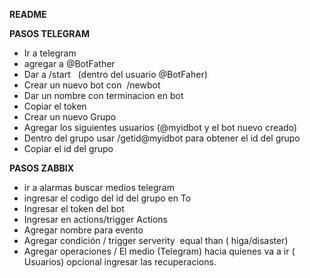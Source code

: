 <p>
    <strong>README</strong>
</p>
<p>
    <strong>PASOS TELEGRAM</strong>
</p>
<ul>
    <li>
        Ir a telegram
    </li>
    <li>
        agregar a @BotFather
    </li>
    <li>
        Dar a <a class="text-entity-link" dir="auto" data-entity-type="MessageEntityBotCommand">/start &nbsp; (dentro del usuario @BotFaher)</a>
    </li>
    <li>
        <a class="text-entity-link" dir="auto" data-entity-type="MessageEntityBotCommand">Crear un nuevo bot con &nbsp;/newbot</a>
    </li>
    <li>
        Dar un nombre con terminacion en bot
    </li>
    <li>
        Copiar el token
    </li>
    <li>
        Crear un nuevo Grupo
    </li>
    <li>
        Agregar los siguientes usuarios (@myidbot y el bot nuevo creado)
    </li>
    <li>
        Dentro del grupo usar <a class="text-entity-link" dir="auto" data-entity-type="MessageEntityBotCommand">/getid@myidbot para obtener el id del grupo</a>
    </li>
    <li>
        Copiar el id del grupo
    </li>
</ul>
<p>
    <strong>PASOS ZABBIX</strong>
</p>
<ul>
    <li>
        ir a alarmas buscar medios telegram
    </li>
    <li>
        ingresar el codigo del id del grupo en To
    </li>
    <li>
        Ingresar el token del bot
    </li>
    <li>
        Ingresar en actions/trigger Actions
    </li>
    <li>
        Agregar nombre para evento
    </li>
    <li>
        Agregar condición / trigger serverity &nbsp;equal than ( higa/disaster)
    </li>
    <li>
        Agregar operaciones / El medio (Telegram) hacia quienes va a ir ( Usuarios) opcional ingresar las recuperacions. &nbsp;
    </li>
</ul>
<p>
    &nbsp;
</p>

